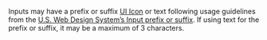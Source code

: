 Inputs may have a prefix or suffix [UI Icon](icons#user-interface-ui-icons) or text following usage guidelines from the <a target="_blank" rel="noopener" href="https://designsystem.digital.gov/components/input-prefix-suffix/">U.S. Web Design System’s Input prefix or suffix</a>. If using text for the prefix or suffix, it may be a maximum of 3 characters.
